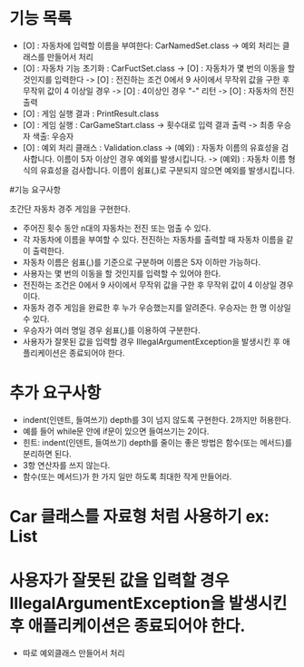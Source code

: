 # 기능 목록
- [O] : 자동차에 입력할 이름을 부여한다: CarNamedSet.class
	-> 예외 처리는 클래스를 만들어서 처리 
- [O] : 자동차 기능 초기화 : CarFuctSet.class
	-> [O] : 자동차가 몇 번의 이동을 할 것인지를 입력한다 
	-> [O] : 전진하는 조건 0에서 9 사이에서 무작위 값을 구한 후 무작위 값이 4 이상일 경우 
	-> [O] : 4이상인 경우 "-" 리턴
	-> [O] : 자동차의 전진 출력 
- [O] : 게임 실행 결과 : PrintResult.class
- [O] : 게임 실행 : CarGameStart.class
     	-> 횟수대로 입력 결과 출력
	-> 최종 우승자 색출: 우승자
- [O] : 예외 처리 클래스 : Validation.class
	-> (예외) : 자동차 이름의 유효성을 검사합니다. 이름이 5자 이상인 경우 예외를 발생시킵니다.
	-> (예외) : 자동차 이름 형식의 유효성을 검사합니다. 이름이 쉼표(,)로 구분되지 않으면 예외를 발생시킵니다.





#기능 요구사항 

초간단 자동차 경주 게임을 구현한다.

- 주어진 횟수 동안 n대의 자동차는 전진 또는 멈출 수 있다.
- 각 자동차에 이름을 부여할 수 있다. 전진하는 자동차를 출력할 때 자동차 이름을 같이 출력한다.
- 자동차 이름은 쉼표(,)를 기준으로 구분하며 이름은 5자 이하만 가능하다.
- 사용자는 몇 번의 이동을 할 것인지를 입력할 수 있어야 한다.
- 전진하는 조건은 0에서 9 사이에서 무작위 값을 구한 후 무작위 값이 4 이상일 경우이다.
- 자동차 경주 게임을 완료한 후 누가 우승했는지를 알려준다. 우승자는 한 명 이상일 수 있다.
- 우승자가 여러 명일 경우 쉼표(,)를 이용하여 구분한다.
- 사용자가 잘못된 값을 입력할 경우 IllegalArgumentException을 발생시킨 후 애플리케이션은 종료되어야 한다.



# 추가 요구사항
- indent(인덴트, 들여쓰기) depth를 3이 넘지 않도록 구현한다. 2까지만 허용한다.
- 예를 들어 while문 안에 if문이 있으면 들여쓰기는 2이다.
- 힌트: indent(인덴트, 들여쓰기) depth를 줄이는 좋은 방법은 함수(또는 메서드)를 분리하면 된다.
- 3항 연산자를 쓰지 않는다.
- 함수(또는 메서드)가 한 가지 일만 하도록 최대한 작게 만들어라.


# Car 클래스를 자료형 처럼 사용하기 ex: List<Car> 

# 사용자가 잘못된 값을 입력할 경우 IllegalArgumentException을 발생시킨 후 애플리케이션은 종료되어야 한다.
 - 따로 예외클래스 만들어서 처리

   
